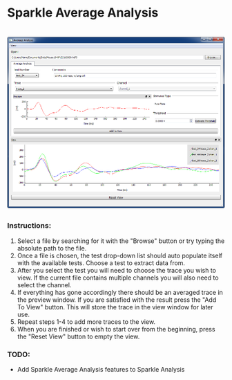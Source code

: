 # Sparkle Average Analysis

![alt tag](https://github.com/portfors-lab/SparkleAverageAnalysis/blob/master/SparkleAverageAnalysis.png?raw=true "Main Window")
======

### Instructions:
1. Select a file by searching for it with the "Browse" button or try typing the absolute path to the file.
2. Once a file is chosen, the test drop-down list should auto populate itself with the available tests. Choose a test to extract data from.
3. After you select the test you will need to choose the trace you wish to view. If the current file contains multiple channels you will also need to select the channel.
4. If everything has gone accordingly there should be an averaged trace in the preview window. If you are satisfied with the result press the "Add To View" button. This will store the trace in the view window for later use.
5. Repeat steps 1-4 to add more traces to the view.
6. When you are finished or wish to start over from the beginning, press the "Reset View" button to empty the view. 

### TODO:
* Add Sparkle Average Analysis features to Sparkle Analysis
